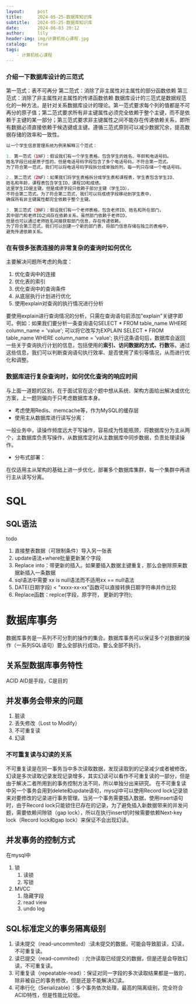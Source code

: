 ```yaml
---
layout:     post
title:      2024-05-25-数据库知识库
subtitle:   2024-05-25-数据库知识库
date:       2024-06-03 20:12
author:     lily
header-img: img/计算机核心课程.jpg
catalog:    true
tags:
    - 计算机核心课程
---
```

### 介绍一下数据库设计的三范式
第一范式：表不可再分
第二范式：消除了非主属性对主属性的部分函数依赖
第三范式：消除了非主属性对主属性的传递函数依赖
数据库设计的三范式是数据规范化的一种方法，是针对关系数据库设计的理论。第一范式要求每个列的值都是不可再分的原子值；第二范式要求所有非主键属性必须完全依赖于整个主键，而不是依赖于主键的某一部分；第三范式要求非主键属性之间不能存在传递依赖关系，即所有数据必须直接依赖于候选键或主键。遵循三范式原则可以减少数据冗余，提高数据存储的效率和一致性。

```java
以一个学生信息管理系统为例来解释三个范式：

1. 第一范式（1NF）：假设我们有一个学生表格，包含学生的姓名、年龄和电话号码。
姓名字段已经是原子性的，但是电话号码字段包含了多个电话号码，不符合第一范式。
为了符合第一范式，我们可以将电话号码字段拆分成单独的列，每一列只存储一个电话号码。

2. 第二范式（2NF）：如果我们将学生表格拆分成学生表和课程表，学生表包含学生ID、
姓名和年龄，课程表包含学生ID、课程ID和成绩。
这里学生ID是主键，但是成绩字段只依赖于部分主键（学生ID），
不符合第二范式。为了符合第二范式，我们可以将成绩字段移动到学生表中，
确保所有非主键属性都完全依赖于整个主键。

3. 第三范式（3NF）：假设我们有一个老师表格，包含老师ID、姓名和所在部门，
其中部门和老师ID之间存在依赖关系。虽然部门依赖于老师ID，
但是也可以通过老师姓名间接获取部门信息，存在传递依赖。
为了符合第三范式，我们可以创建一个新的部门表，将部门信息存储在独立的表格中，
避免传递依赖关系。

```
### 在有很多张表连接的非常复杂的查询时如何优化
主要解决问题所考虑的角度：

1. 优化查询中的连接
2. 优化表的索引
3. 优化查询中的查询条件
4. 从底层执行计划进行优化
5. 使用explain对查询的执行情况进行分析

要使用explain进行查询情况的分析，只需在查询语句前添加"explain"关键字即可。例如：如果我们要分析一条查询语句SELECT * FROM table_name WHERE column_name = 'value';
可以将它改写为EXPLAIN SELECT * FROM table_name WHERE column_name = 'value';
执行这条语句后，数据库会返回一些关于查询执行计划的信息，包括使用的**索引、访问数据的方式、行数**等。通过这些信息，我们可以判断查询语句执行效率、是否使用了索引等情况，从而进行优化和调整。
### 数据库进行复杂查询时，如何优化查询的响应时间
与上面一道题的区别，在于面试官在这个题中想从系统、架构方面给出解决或优化方案，上一题则偏向于只考虑数据库本身。

   - 考虑使用Redis、memcache等，作为MySQL的缓存层
   - 使用主从数据库进行读写分离：

一般业务中，读操作频度远大于写操作，容易成为性能瓶颈，将数据库分为主从两个，主数据库负责写操作，从数据库定时从主数据库中同步数据，负责处理读操作。

   - 分布式部署：

在仅适用主从架构的基础上进一步优化，部署多个数据库集群，每一个集群中再进行主从读写分离。

# SQL
## SQL语法
todo
1. 直接整表数据（可限制条件）导入另一张表
2. update语法+where批量更新某个字段
3. Replace into：带更新的插入。如果要插入数据主键重复，那么会删除原来数据新插入一条数据
4. sql语法中需要 xx is null语法而不适用xx == null语法
5. DATE(日期字段) < "xxxx-xx-xx"函数可以直接转换日期字符串并作比较
6. Replace函数：replce(字段，原字符， 更新的字符);

# 数据库事务
数据库事务是一系列不可分割的操作的集合。数据库事务可以保证多个对数据的操作（一系列SQL语句）要么全部执行成功，要么全部不执行。
## 关系型数据库事务特性
ACID
AID是手段，C是目的
## 并发事务会带来的问题
1. 脏读
2. 丢失修改（Lost to Modify）
3. 不可重复读
4. 幻读
### 不可重复读与幻读的关系
不可重复读是在同一事务当中多次读取数据，发现读取到的记录减少或者被修改，幻读是多次读取记录发现记录增多，其实幻读可以看作不可重复读的一部分，但是由于解决二者所用到的事务控制方法不同，所以单独分出来研究。
在不可重复读中另一个事务会用到delete和update语句，mysql中可以使用Record lock记录锁来对要修改的记录进行事务管理。当另一个事务需要插入数据，使用insert语句时，由于Record lock只能锁住已存在的记录，为了避免插入新数据带来的并发问题，需要依赖间隙锁（gap lock），所以在执行insert的时候需要依赖Next-key lock（Record lock和gap lock）来保证不会出现幻读。
## 并发事务的控制方式
在mysql中
1. 锁
	1. 读锁
	2. 写锁
2. MVCC
	1. 隐藏字段
	2. read view
	3. undo log
## SQL标准定义的事务隔离级别
1. 读未提交（read-uncommited）:读未提交的数据，可能会导致脏读，幻读，不可重复读。
2. 读已提交（read-commited）: 允许读取已经提交的数据，但是还是会导致幻读，不可重复读。
3. 可重复读（repeatable-read）：保证对同一字段的多次读取结果都是一致的，除非被自己的事务修改，但是还是不能解决幻读。
4. 可串行化（Serializable）：多个事务依次处理，最高的隔离级别，完全符合ACID特性，但是性能比较低。
